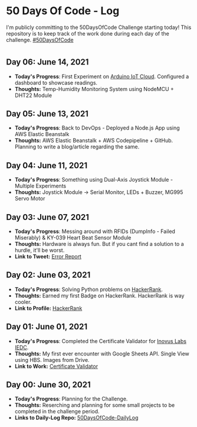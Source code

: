 [comment]: <> (This is a comment, it will not be included)



# 50 Days Of Code - Log
I'm publicly committing to the 50DaysOfCode Challenge starting today! This repository is to keep track of the work done during each day of the challenge.  [#50DaysOfCode](https://www.100daysofcode.com/)
#







## Day 06: June 14, 2021

- **Today's Progress**: First Experiment on [Arduino IoT Cloud](https://create.arduino.cc/iot). Configured a dashboard to showcase readings.
- **Thoughts:** Temp-Humidity Monitoring System using NodeMCU + DHT22 Module

## Day 05: June 13, 2021

- **Today's Progress**: Back to DevOps - Deployed a Node.js App using AWS Elastic Beanstalk
- **Thoughts:** AWS Elastic Beanstalk + AWS Codepipeline + GitHub. Planning to write a blog/article regarding the same.

## Day 04: June 11, 2021

- **Today's Progress**: Something using Dual-Axis Joystick Module - Multiple Experiments
- **Thoughts:** Joystick Module -> Serial Monitor, LEDs + Buzzer, MG995 Servo Motor

## Day 03: June 07, 2021

- **Today's Progress**: Messing around with RFIDs (DumpInfo - Failed Miserably) & KY-039 Heart Beat Sensor Module
- **Thoughts:** Hardware is always fun. But if you cant find a solution to a hurdle, it'll be worst.
- **Link to Tweet:** [Error Report](https://twitter.com/Decoded_Cipher/status/1412501288609214465)

## Day 02: June 03, 2021

- **Today's Progress**: Solving Python problems on [HackerRank](https://www.hackerrank.com).
- **Thoughts:** Earned my first Badge on HackerRank. HackerRank is way cooler.
- **Link to Profile:** [HackerRank](https://www.hackerrank.com/decodedcipher)

## Day 01: June 01, 2021

- **Today's Progress**: Completed the Certificate Validator for [Inovus Labs IEDC](https://inovus-labs.web.app).
- **Thoughts:** My first ever encounter with Google Sheets API. Single View using HBS. Images from Drive.
- **Link to Work:** [Certificate Validator](https://github.com/decoded-cipher/certificate-validator)

## Day 00: June 30, 2021

- **Today's Progress**: Planning for the Challenge.
- **Thoughts:** Reserching and planning for some small projects to be completed in the challenge period.
- **Links to Daily-Log Repo:** [50DaysOfCode-DailyLog](https://github.com/decoded-cipher/50DaysOfCode-DailyLog)
